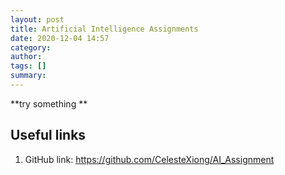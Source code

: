 ```yaml
---
layout: post
title: Artificial Intelligence Assignments
date: 2020-12-04 14:57
category: 
author: 
tags: []
summary: 
---
```

**try something **
## Useful links
1. GitHub link: https://github.com/CelesteXiong/AI_Assignment
